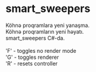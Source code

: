 # smart_sweepers
Köhnə proqramlara yeni yanaşma.<br>
Köhnə proqramların yeni həyatı.<br>
smart_sweepers С#-da.<br><br>
'F'	- toggles no render mode<br>
'G'	- toggles renderer<br>
'R'	- resets controller
